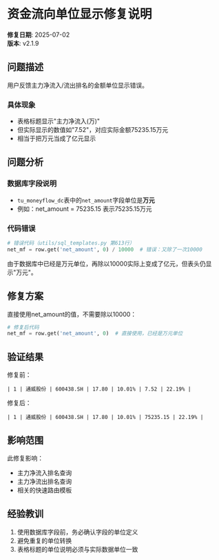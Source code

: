# 资金流向单位显示修复说明

**修复日期**: 2025-07-02  
**版本**: v2.1.9

## 问题描述

用户反馈主力净流入/流出排名的金额单位显示错误。

### 具体现象
- 表格标题显示"主力净流入(万)"
- 但实际显示的数值如"7.52"，对应实际金额75235.15万元
- 相当于把万元当成了亿元显示

## 问题分析

### 数据库字段说明
- `tu_moneyflow_dc`表中的`net_amount`字段单位是**万元**
- 例如：net_amount = 75235.15 表示75235.15万元

### 代码错误
```python
# 错误代码（utils/sql_templates.py 第613行）
net_mf = row.get('net_amount', 0) / 10000  # 错误：又除了一次10000
```

由于数据库中已经是万元单位，再除以10000实际上变成了亿元，但表头仍显示"万元"。

## 修复方案

直接使用net_amount的值，不需要除以10000：

```python
# 修复后代码
net_mf = row.get('net_amount', 0)  # 直接使用，已经是万元单位
```

## 验证结果

修复前：
```
| 1 | 通威股份 | 600438.SH | 17.80 | 10.01% | 7.52 | 22.19% |
```

修复后：
```
| 1 | 通威股份 | 600438.SH | 17.80 | 10.01% | 75235.15 | 22.19% |
```

## 影响范围

此修复影响：
- 主力净流入排名查询
- 主力净流出排名查询
- 相关的快速路由模板

## 经验教训

1. 使用数据库字段前，务必确认字段的单位定义
2. 避免重复的单位转换
3. 表格标题的单位说明必须与实际数据单位一致